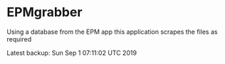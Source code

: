 # EPMgrabber
Using a database from the EPM app this application scrapes the files as required


Latest backup: Sun Sep 1 07:11:02 UTC 2019
